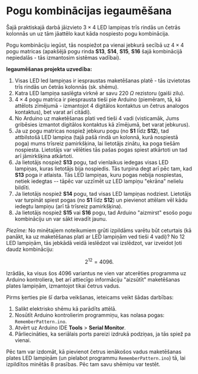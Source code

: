 # Pogu kombinācijas iegaumēšana

Šajā praktiskajā darbā jāizvieto $3 \times 4$ LED lampiņas
trīs rindās un četrās kolonnās un uz tām jāattēlo kaut kāda 
nospiesto pogu kombinācija. 

Pogu kombināciju iegūst, tās nospiežot pa vienai jebkurā secībā 
uz $4 \times 4$ pogu matricas (apakšējā pogu rinda **S13**, 
**S14**, **S15**, **S16** šajā kombinācijā nepiedalās - tās 
izmantosim sistēmas vadībai). 

**Iegaumēšanas projekta uzvedība:** 

1. Visas LED led lampiņas ir iespraustas maketēšanas platē - tās 
   izvietotas trīs rindās un četrās kolonnās (sk. shēmu). 
2. Katra LED lampiņa saslēgta virknē ar savu $220~\Omega$ rezistoru (gaiši zilu). 
3. $4 \times 4$ pogu matrica ir piesprausta tieši pie Arduino 
   (piemēram, tā, kā attēlots zīmējumā - izmantojot 4 digitālos kontaktus un 
   četrus analogos kontaktus), bet varat arī citādi). 
4. No Arduino uz maketēšanas plati ved tieši 4 vadi (visticamāk, Jums gribēsies 
   izmantot digitālos kontaktus kā zīmējumā, bet varat jebkurus). 
5. Ja uz pogu matricas nospiež jebkuru pogu (no **S1** līdz **S12**), tad 
   attbilstošā LED lampiņa (tajā pašā rindā un kolonnā, kurā nospiestā poga)
   mums trīsreiz pamirkšķina, lai lietotājs zinātu, ka poga tiešām nospiesta. 
   Lietotājs var vēlēties tās pašas pogas spiest atkārtoti un tad arī jāmirkšķina 
   atkārtoti. 
6. Ja lietotājs nospiež **S13** pogu, tad vienlaikus iedegas visas 
   LED lampiņas, kuras lietotājs bija nospiedis. Tās turpina degt arī pēc 
   tam, kad **S13** poga ir atlaista. Tās LED lampiņas, kuru pogas nebija nospiestas, 
   netiek iedegtas -- tāpēc var uzzīmēt uz LED lampiņu "ekrāna" nelielu bildīti.
7. Ja lietotājs nospiež **S14** pogu, tad visas LED lampiņas nodziest. 
   Lietotājs var turpināt spiest pogas (no **S1** līdz **S12**) un pievienot 
   attēlam vēl kādu iedegtu lampiņu (arī tā trīsreiz pamirkšķina). 
8. Ja lietotājs nospiež **S15** vai **S16** pogu, tad Arduino "aizmirst" 
   esošo pogu kombināciju un var sākt ievadīt jaunu.

*Piezīme:* No minētajiem noteikumiem grūti izpildāms 
varētu būt ceturtais (kā panākt, ka 
uz maketēšanas plati ar LED lampiņām ved tieši 4 vadi)? 
No $12$ LED lampiņām, tās jebkādā veidā ieslēdzot vai izslēdzot, var 
izveidot ļoti daudz kombināciju: 

$$2^{12} = 4096.$$

Izrādās, ka visus šos $4096$ variantus ne vien var atcerēties programma uz 
Arduino kontroliera, bet arī attiecīgo informāciju "aizsūtīt" maketēšanas 
plates lampiņām, izmantojot tikai četrus vadus. 

Pirms ķerties pie šī darba veikšanas, ieteicams veikt šādas darbības:

1. Salikt elektrisko shēmu kā parādīts attēlā. 
2. Nosūtīt Arduino kontrolierim programmiņu, kas nolasa pogas: `RememberPattern.ino`.
3. Atvērt uz Arduino IDE **Tools** > **Serial Monitor**.  
4. Pārliecināties, ka seriālais ports pareizi izdrukā podziņas, ja 
   tās spiež pa vienai. 

Pēc tam var izdomāt, kā pievienot četrus ienākošos vadus 
maketēšanas plates LED lampiņām (un pielabot programmu `RememberPattern.ino`)
tā, lai izpildītos minētās 8 prasības. Pēc tam savu shēmiņu var testēt.